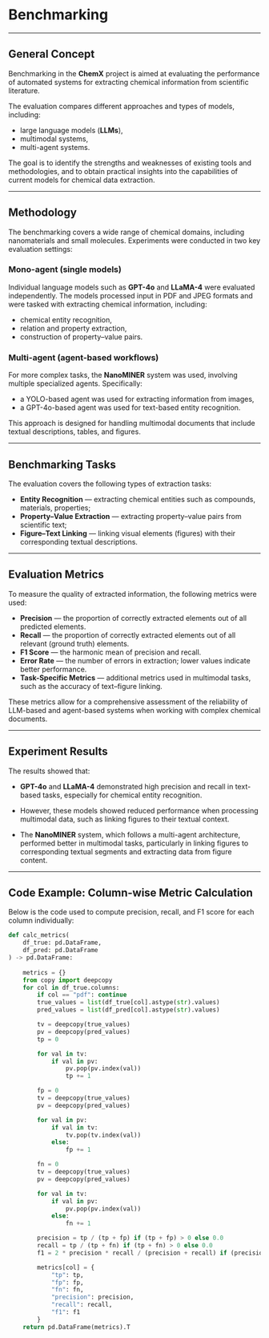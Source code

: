# Benchmarking

---

## General Concept

Benchmarking in the **ChemX** project is aimed at evaluating the performance of automated systems for extracting chemical information from scientific literature.

The evaluation compares different approaches and types of models, including:

- large language models (**LLMs**),
- multimodal systems,
- multi-agent systems.

The goal is to identify the strengths and weaknesses of existing tools and methodologies, and to obtain practical insights into the capabilities of current models for chemical data extraction.

---

## Methodology

The benchmarking covers a wide range of chemical domains, including nanomaterials and small molecules. Experiments were conducted in two key evaluation settings:

### Mono-agent (single models)

Individual language models such as **GPT-4o** and **LLaMA-4** were evaluated independently. The models processed input in PDF and JPEG formats and were tasked with extracting chemical information, including:

- chemical entity recognition,
- relation and property extraction,
- construction of property–value pairs.

### Multi-agent (agent-based workflows)

For more complex tasks, the **NanoMINER** system was used, involving multiple specialized agents. Specifically:

- a YOLO-based agent was used for extracting information from images,
- a GPT-4o-based agent was used for text-based entity recognition.

This approach is designed for handling multimodal documents that include textual descriptions, tables, and figures.

---

## Benchmarking Tasks

The evaluation covers the following types of extraction tasks:

- **Entity Recognition** — extracting chemical entities such as compounds, materials, properties;
- **Property–Value Extraction** — extracting property–value pairs from scientific text;
- **Figure–Text Linking** — linking visual elements (figures) with their corresponding textual descriptions.

---

## Evaluation Metrics

To measure the quality of extracted information, the following metrics were used:

- **Precision** — the proportion of correctly extracted elements out of all predicted elements.
- **Recall** — the proportion of correctly extracted elements out of all relevant (ground truth) elements.
- **F1 Score** — the harmonic mean of precision and recall.
- **Error Rate** — the number of errors in extraction; lower values indicate better performance.
- **Task-Specific Metrics** — additional metrics used in multimodal tasks, such as the accuracy of text–figure linking.

These metrics allow for a comprehensive assessment of the reliability of LLM-based and agent-based systems when working with complex chemical documents.

---

## Experiment Results

The results showed that:

- **GPT-4o** and **LLaMA-4** demonstrated high precision and recall in text-based tasks, especially for chemical entity recognition.

- However, these models showed reduced performance when processing multimodal data, such as linking figures to their textual context.

- The **NanoMINER** system, which follows a multi-agent architecture, performed better in multimodal tasks, particularly in linking figures to corresponding textual segments and extracting data from figure content.

---

## Code Example: Column-wise Metric Calculation

Below is the code used to compute precision, recall, and F1 score for each column individually:

```python
def calc_metrics(
    df_true: pd.DataFrame,
    df_pred: pd.DataFrame
) -> pd.DataFrame:
    
    metrics = {}
    from copy import deepcopy
    for col in df_true.columns:
        if col == "pdf": continue
        true_values = list(df_true[col].astype(str).values)
        pred_values = list(df_pred[col].astype(str).values)

        tv = deepcopy(true_values)
        pv = deepcopy(pred_values)
        tp = 0

        for val in tv:
            if val in pv:
                pv.pop(pv.index(val))
                tp += 1

        fp = 0
        tv = deepcopy(true_values)
        pv = deepcopy(pred_values)

        for val in pv:
            if val in tv:
                tv.pop(tv.index(val))
            else:
                fp += 1

        fn = 0
        tv = deepcopy(true_values)
        pv = deepcopy(pred_values)

        for val in tv:
            if val in pv:
                pv.pop(pv.index(val))
            else:
                fn += 1

        precision = tp / (tp + fp) if (tp + fp) > 0 else 0.0
        recall = tp / (tp + fn) if (tp + fn) > 0 else 0.0
        f1 = 2 * precision * recall / (precision + recall) if (precision + recall) > 0 else 0.0

        metrics[col] = {
            "tp": tp,
            "fp": fp,
            "fn": fn,
            "precision": precision,
            "recall": recall,
            "f1": f1
        }
    return pd.DataFrame(metrics).T
```